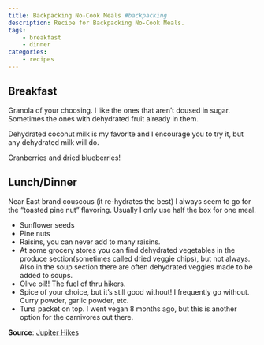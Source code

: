 ```yaml
---
title: Backpacking No-Cook Meals #backpacking
description: Recipe for Backpacking No-Cook Meals.
tags:
    - breakfast
    - dinner
categories:
    - recipes
---
```


## Breakfast

Granola of your choosing. I like the ones that aren’t doused in sugar. Sometimes the ones with dehydrated fruit already in them.

Dehydrated coconut milk is my favorite and I encourage you to try it, but any dehydrated milk will do.

Cranberries and dried blueberries!

## Lunch/Dinner

Near East brand couscous (it re-hydrates the best) I always seem to go for the
“toasted pine nut” flavoring. Usually I only use half the box for one meal.

- Sunflower seeds
- Pine nuts
- Raisins, you can never add to many raisins.
- At some grocery stores you can find dehydrated vegetables in the produce
section(sometimes called dried veggie chips), but not always. Also in the soup
section there are often dehydrated veggies made to be added to soups.
- Olive oil!! The fuel of thru hikers.
- Spice of your choice, but it’s still good without! I frequently go without. Curry powder, garlic powder, etc.
- Tuna packet on top. I went vegan 8 months ago, but this is another option for the carnivores out there.

**Source**: [Jupiter Hikes](https://jupiterhikes.com/2016/01/22/the-wonders-of-no-cook-meals-and-going-stoveless/)